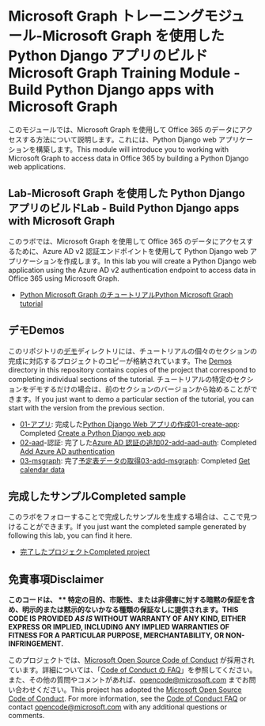 # <a name="microsoft-graph-training-module---build-python-django-apps-with-microsoft-graph"></a><span data-ttu-id="c1cf4-101">Microsoft Graph トレーニングモジュール-Microsoft Graph を使用した Python Django アプリのビルド</span><span class="sxs-lookup"><span data-stu-id="c1cf4-101">Microsoft Graph Training Module - Build Python Django apps with Microsoft Graph</span></span>

<span data-ttu-id="c1cf4-102">このモジュールでは、Microsoft Graph を使用して Office 365 のデータにアクセスする方法について説明します。これには、Python Django web アプリケーションを構築します。</span><span class="sxs-lookup"><span data-stu-id="c1cf4-102">This module will introduce you to working with Microsoft Graph to access data in Office 365 by building a Python Django web applications.</span></span>

## <a name="lab---build-python-django-apps-with-microsoft-graph"></a><span data-ttu-id="c1cf4-103">Lab-Microsoft Graph を使用した Python Django アプリのビルド</span><span class="sxs-lookup"><span data-stu-id="c1cf4-103">Lab - Build Python Django apps with Microsoft Graph</span></span>

<span data-ttu-id="c1cf4-104">このラボでは、Microsoft Graph を使用して Office 365 のデータにアクセスするために、Azure AD v2 認証エンドポイントを使用して Python Django web アプリケーションを作成します。</span><span class="sxs-lookup"><span data-stu-id="c1cf4-104">In this lab you will create a Python Django web application using the Azure AD v2 authentication endpoint to access data in Office 365 using Microsoft Graph.</span></span>

- [<span data-ttu-id="c1cf4-105">Python Microsoft Graph のチュートリアル</span><span class="sxs-lookup"><span data-stu-id="c1cf4-105">Python Microsoft Graph tutorial</span></span>](https://docs.microsoft.com/graph/training/python-tutorial)

## <a name="demos"></a><span data-ttu-id="c1cf4-106">デモ</span><span class="sxs-lookup"><span data-stu-id="c1cf4-106">Demos</span></span>

<span data-ttu-id="c1cf4-107">このリポジトリの[デモ](./Demos)ディレクトリには、チュートリアルの個々のセクションの完成に対応するプロジェクトのコピーが格納されています。</span><span class="sxs-lookup"><span data-stu-id="c1cf4-107">The [Demos](./Demos) directory in this repository contains copies of the project that correspond to completing individual sections of the tutorial.</span></span> <span data-ttu-id="c1cf4-108">チュートリアルの特定のセクションをデモするだけの場合は、前のセクションのバージョンから始めることができます。</span><span class="sxs-lookup"><span data-stu-id="c1cf4-108">If you just want to demo a particular section of the tutorial, you can start with the version from the previous section.</span></span>

- <span data-ttu-id="c1cf4-109">[01-アプリ](Demos/01-create-app): 完成した[Python Django Web アプリの作成](https://docs.microsoft.com/graph/training/python-tutorial?tutorial-step=1)</span><span class="sxs-lookup"><span data-stu-id="c1cf4-109">[01-create-app](Demos/01-create-app): Completed [Create a Python Django web app](https://docs.microsoft.com/graph/training/python-tutorial?tutorial-step=1)</span></span>
- <span data-ttu-id="c1cf4-110">[02-aad](Demos/02-add-aad-auth)-認証: 完了した[Azure AD 認証の追加](https://docs.microsoft.com/graph/training/python-tutorial?tutorial-step=3)</span><span class="sxs-lookup"><span data-stu-id="c1cf4-110">[02-add-aad-auth](Demos/02-add-aad-auth): Completed [Add Azure AD authentication](https://docs.microsoft.com/graph/training/python-tutorial?tutorial-step=3)</span></span>
- <span data-ttu-id="c1cf4-111">[03-msgraph](Demos/03-add-msgraph): 完了[予定表データの取得](https://docs.microsoft.com/graph/training/python-tutorial?tutorial-step=4)</span><span class="sxs-lookup"><span data-stu-id="c1cf4-111">[03-add-msgraph](Demos/03-add-msgraph): Completed [Get calendar data](https://docs.microsoft.com/graph/training/python-tutorial?tutorial-step=4)</span></span>

## <a name="completed-sample"></a><span data-ttu-id="c1cf4-112">完成したサンプル</span><span class="sxs-lookup"><span data-stu-id="c1cf4-112">Completed sample</span></span>

<span data-ttu-id="c1cf4-113">このラボをフォローすることで完成したサンプルを生成する場合は、ここで見つけることができます。</span><span class="sxs-lookup"><span data-stu-id="c1cf4-113">If you just want the completed sample generated by following this lab, you can find it here.</span></span>

- [<span data-ttu-id="c1cf4-114">完了したプロジェクト</span><span class="sxs-lookup"><span data-stu-id="c1cf4-114">Completed project</span></span>](Demos/03-add-msgraph)

## <a name="disclaimer"></a><span data-ttu-id="c1cf4-115">免責事項</span><span class="sxs-lookup"><span data-stu-id="c1cf4-115">Disclaimer</span></span>

<span data-ttu-id="c1cf4-116">**このコードは、 \*\* 特定の目的、市販性、または非侵害に対する暗黙の保証を含め、明示的または黙示的ないかなる種類の保証なしに提供されます。**</span><span class="sxs-lookup"><span data-stu-id="c1cf4-116">**THIS CODE IS PROVIDED *AS IS* WITHOUT WARRANTY OF ANY KIND, EITHER EXPRESS OR IMPLIED, INCLUDING ANY IMPLIED WARRANTIES OF FITNESS FOR A PARTICULAR PURPOSE, MERCHANTABILITY, OR NON-INFRINGEMENT.**</span></span>

<span data-ttu-id="c1cf4-p102">このプロジェクトでは、[Microsoft Open Source Code of Conduct](https://opensource.microsoft.com/codeofconduct/) が採用されています。詳細については、「[Code of Conduct の FAQ](https://opensource.microsoft.com/codeofconduct/faq/)」を参照してください。また、その他の質問やコメントがあれば、[opencode@microsoft.com](mailto:opencode@microsoft.com) までお問い合わせください。</span><span class="sxs-lookup"><span data-stu-id="c1cf4-p102">This project has adopted the [Microsoft Open Source Code of Conduct](https://opensource.microsoft.com/codeofconduct/). For more information, see the [Code of Conduct FAQ](https://opensource.microsoft.com/codeofconduct/faq/) or contact [opencode@microsoft.com](mailto:opencode@microsoft.com) with any additional questions or comments.</span></span>
